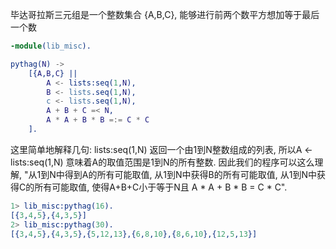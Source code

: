 
毕达哥拉斯三元组是一个整数集合 {A,B,C}, 能够进行前两个数平方想加等于最后一个数

```lib_misc.erl
-module(lib_misc).

pythag(N) ->
    [{A,B,C} || 
        A <- lists:seq(1,N),
        B <- lists.seq(1,N),
        c <- lists.seq(1,N),
        A + B + C =< N,
        A * A + B * B =:= C * C
    ].
```

这里简单地解释几句: lists:seq(1,N) 返回一个由1到N整数组成的列表, 所以A <- lists:seq(1,N) 意味着A的取值范围是1到N的所有整数. 因此我们的程序可以这么理解, "从1到N中得到A的所有可能取值, 从1到N中获得B的所有可能取值, 从1到N中获得C的所有可能取值, 使得A+B+C小于等于N且 A * A + B * B = C * C".

```erl
1> lib_misc:pythag(16).
[{3,4,5},{4,3,5}]
2> lib_misc:pythag(30).
[{3,4,5},{4,3,5},{5,12,13},{6,8,10},{8,6,10},{12,5,13}]
```

